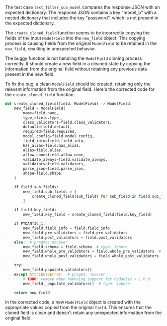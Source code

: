 The test case `test_filter_sub_model` compares the response JSON with an expected dictionary. The response JSON contains a key "model_b" with a nested dictionary that includes the key "password", which is not present in the expected dictionary.

The `create_cloned_field` function seems to be incorrectly copying the fields of the input `ModelField` into the `new_field` object. This copying process is causing fields from the original `ModelField` to be retained in the `new_field`, resulting in unexpected behavior.

The buggy function is not handling the `ModelField` cloning process correctly. It should create a new field in a cleaned state by copying the information from the original field without retaining any previous data present in the new field.

To fix the bug, a clean `ModelField` should be created, retaining only the relevant information from the original field. Here's the corrected code for the `create_cloned_field` function:

```python
def create_cloned_field(field: ModelField) -> ModelField:
    new_field = ModelField(
        name=field.name,
        type_=field.type_,
        class_validators=field.class_validators,
        default=field.default,
        required=field.required,
        model_config=field.model_config,
        field_info=field.field_info,
        has_alias=field.has_alias,
        alias=field.alias,
        allow_none=field.allow_none,
        validate_always=field.validate_always,
        validators=field.validators,
        parse_json=field.parse_json,
        shape=field.shape,
    )

    if field.sub_fields:
        new_field.sub_fields = [
            create_cloned_field(sub_field) for sub_field in field.sub_fields
        ]

    if field.key_field:
        new_field.key_field = create_cloned_field(field.key_field)

    if PYDANTIC_1:
        new_field.field_info = field.field_info
        new_field.pre_validators = field.pre_validators
        new_field.post_validators = field.post_validators
    else:  # pragma: nocover
        new_field.schema = field.schema  # type: ignore
        new_field.whole_pre_validators = field.whole_pre_validators  # type: ignore
        new_field.whole_post_validators = field.whole_post_validators  # type: ignore

    try:
        new_field.populate_validators()
    except AttributeError:  # pragma: nocover
        # TODO: remove when removing support for Pydantic < 1.0.0
        new_field._populate_validators()  # type: ignore

    return new_field
```

In the corrected code, a new `ModelField` object is created with the appropriate values copied from the original `field`. This ensures that the cloned field is clean and doesn't retain any unexpected information from the original field.